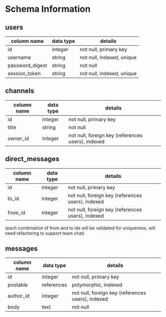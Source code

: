 # Schema Information

## users
column name     | data type | details
----------------|-----------|-----------------------
id              | integer   | not null, primary key
username        | string    | not null, indexed, unique
password_digest | string    | not null
session_token   | string    | not null, indexed, unique

## channels
column name | data type | details
------------|-----------|-----------------------
id          | integer   | not null, primary key
title       | string    | not null
owner_id    | integer   | not null, foreign key (references users), indexed

## direct_messages
column name | data type | details
------------|-----------|-----------------------
id          | integer   | not null, primary key
to_id       | integer   | not null, foreign key (references users), indexed
from_id     | integer   | not null, foreign key (references users), indexed
(each combination of from and to ids will be validated for uniqueness, will need refactoring to support team chat)

## messages
column name | data type | details
------------|-----------|-----------------------
id          | integer   | not null, primary key
postable    | references | polymorphic, indexed
author_id   | integer   | not null, foreign key (references users), indexed
body        | text      | not null

